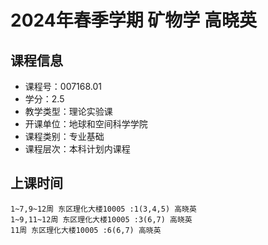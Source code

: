 # 2024年春季学期 矿物学 高晓英






## 课程信息

- 课程号：007168.01
- 学分：2.5
- 教学类型：理论实验课
- 开课单位：地球和空间科学学院
- 课程类别：专业基础
- 课程层次：本科计划内课程

## 上课时间

```
1~7,9~12周 东区理化大楼10005 :1(3,4,5) 高晓英
1~9,11~12周 东区理化大楼10005 :3(6,7) 高晓英
11周 东区理化大楼10005 :6(6,7) 高晓英
```

